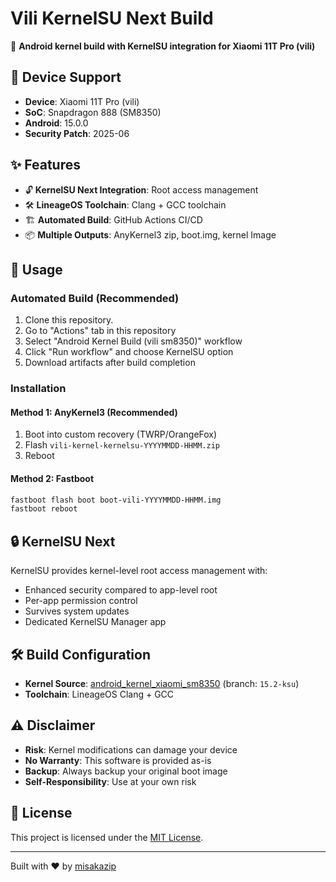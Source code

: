 # Vili KernelSU Next Build

🚀 **Android kernel build with KernelSU integration for Xiaomi 11T Pro (vili)**

## 📱 Device Support

- **Device**: Xiaomi 11T Pro (vili)
- **SoC**: Snapdragon 888 (SM8350)
- **Android**: 15.0.0
- **Security Patch**: 2025-06

## ✨ Features

- 🔓 **KernelSU Next Integration**: Root access management
- 🛠️ **LineageOS Toolchain**: Clang + GCC toolchain
- 🏗️ **Automated Build**: GitHub Actions CI/CD
- 📦 **Multiple Outputs**: AnyKernel3 zip, boot.img, kernel Image

## 🚀 Usage

### Automated Build (Recommended)

1. Clone this repository.
2. Go to "Actions" tab in this repository
3. Select "Android Kernel Build (vili sm8350)" workflow
4. Click "Run workflow" and choose KernelSU option
5. Download artifacts after build completion

### Installation

#### Method 1: AnyKernel3 (Recommended)

1. Boot into custom recovery (TWRP/OrangeFox)
2. Flash `vili-kernel-kernelsu-YYYYMMDD-HHMM.zip`
3. Reboot

#### Method 2: Fastboot

```bash
fastboot flash boot boot-vili-YYYYMMDD-HHMM.img
fastboot reboot
```

## 🔒 KernelSU Next

KernelSU provides kernel-level root access management with:

- Enhanced security compared to app-level root
- Per-app permission control
- Survives system updates
- Dedicated KernelSU Manager app

## 🛠️ Build Configuration

- **Kernel Source**: [android_kernel_xiaomi_sm8350](https://github.com/sm8350-vili/android_kernel_xiaomi_sm8350.git) (branch: `15.2-ksu`)
- **Toolchain**: LineageOS Clang + GCC

## ⚠️ Disclaimer

- **Risk**: Kernel modifications can damage your device
- **No Warranty**: This software is provided as-is
- **Backup**: Always backup your original boot image
- **Self-Responsibility**: Use at your own risk

## 📄 License

This project is licensed under the [MIT License](LICENSE).

---

Built with ❤️ by [misakazip](https://github.com/misakazip)
